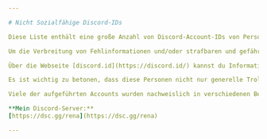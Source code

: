```yaml
---

# Nicht Sozialfähige Discord-IDs

Diese Liste enthält eine große Anzahl von Discord-Account-IDs von Personen, die generell nicht sozialfähig sind und als potenzielle Straftäter gelten. Ihre Aktivitäten können von feindseligem Verhalten bis hin zu rechtsextremen Ansichten und Cyberkriminalität reichen.

Um die Verbreitung von Fehlinformationen und/oder strafbaren und gefährlichen Inhalten auf deinem Discord-Server zu verhindern, empfehle ich dringend, alle hier aufgeführten Accounts mit /ban von deinem Server zu entfernen.

Über die Webseite [discord.id](https://discord.id/) kannst du Informationen darüber erhalten, wie die Accounts aktuell heißen, welches Profilbild sie verwenden und wann sie erstellt wurden.

Es ist wichtig zu betonen, dass diese Personen nicht nur generelle Trolle sind, sondern tatsächlich als gefährlich eingestuft werden. Die Veröffentlichung ihrer Accounts dient nicht nur dem Schutz vor Fehlinformationen über meine Person, sondern auch der Sicherheit anderer Nutzer.

Viele der aufgeführten Accounts wurden nachweislich in verschiedenen Bereichen, hauptsächlich im Bereich der Cyberkriminalität, straffällig.

**Mein Discord-Server:**
[https://dsc.gg/rena](https://dsc.gg/rena)

---
```

